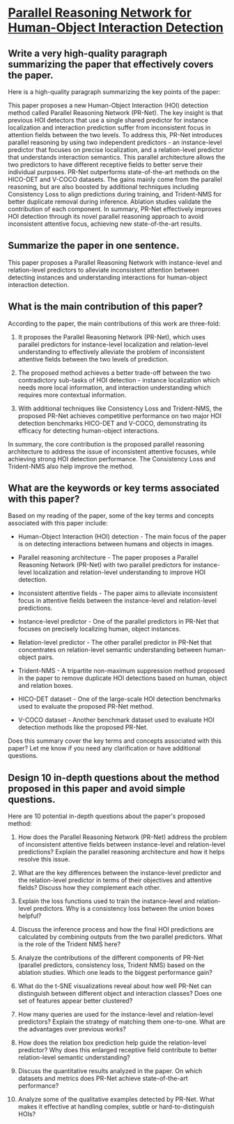 # [Parallel Reasoning Network for Human-Object Interaction Detection](https://arxiv.org/abs/2301.03510)

## Write a very high-quality paragraph summarizing the paper that effectively covers the paper.

 Here is a high-quality paragraph summarizing the key points of the paper:

This paper proposes a new Human-Object Interaction (HOI) detection method called Parallel Reasoning Network (PR-Net). The key insight is that previous HOI detectors that use a single shared predictor for instance localization and interaction prediction suffer from inconsistent focus in attention fields between the two levels. To address this, PR-Net introduces parallel reasoning by using two independent predictors - an instance-level predictor that focuses on precise localization, and a relation-level predictor that understands interaction semantics. This parallel architecture allows the two predictors to have different receptive fields to better serve their individual purposes. PR-Net outperforms state-of-the-art methods on the HICO-DET and V-COCO datasets. The gains mainly come from the parallel reasoning, but are also boosted by additional techniques including Consistency Loss to align predictions during training, and Trident-NMS for better duplicate removal during inference. Ablation studies validate the contribution of each component. In summary, PR-Net effectively improves HOI detection through its novel parallel reasoning approach to avoid inconsistent attentive focus, achieving new state-of-the-art results.


## Summarize the paper in one sentence.

 This paper proposes a Parallel Reasoning Network with instance-level and relation-level predictors to alleviate inconsistent attention between detecting instances and understanding interactions for human-object interaction detection.


## What is the main contribution of this paper?

 According to the paper, the main contributions of this work are three-fold:

1) It proposes the Parallel Reasoning Network (PR-Net), which uses parallel predictors for instance-level localization and relation-level understanding to effectively alleviate the problem of inconsistent attentive fields between the two levels of prediction.

2) The proposed method achieves a better trade-off between the two contradictory sub-tasks of HOI detection - instance localization which needs more local information, and interaction understanding which requires more contextual information. 

3) With additional techniques like Consistency Loss and Trident-NMS, the proposed PR-Net achieves competitive performance on two major HOI detection benchmarks HICO-DET and V-COCO, demonstrating its efficacy for detecting human-object interactions.

In summary, the core contribution is the proposed parallel reasoning architecture to address the issue of inconsistent attentive focuses, while achieving strong HOI detection performance. The Consistency Loss and Trident-NMS also help improve the method.


## What are the keywords or key terms associated with this paper?

 Based on my reading of the paper, some of the key terms and concepts associated with this paper include:

- Human-Object Interaction (HOI) detection - The main focus of the paper is on detecting interactions between humans and objects in images.

- Parallel reasoning architecture - The paper proposes a Parallel Reasoning Network (PR-Net) with two parallel predictors for instance-level localization and relation-level understanding to improve HOI detection. 

- Inconsistent attentive fields - The paper aims to alleviate inconsistent focus in attentive fields between the instance-level and relation-level predictions.

- Instance-level predictor - One of the parallel predictors in PR-Net that focuses on precisely localizing human, object instances. 

- Relation-level predictor - The other parallel predictor in PR-Net that concentrates on relation-level semantic understanding between human-object pairs.

- Trident-NMS - A tripartite non-maximum suppression method proposed in the paper to remove duplicate HOI detections based on human, object and relation boxes.

- HICO-DET dataset - One of the large-scale HOI detection benchmarks used to evaluate the proposed PR-Net method.

- V-COCO dataset - Another benchmark dataset used to evaluate HOI detection methods like the proposed PR-Net.

Does this summary cover the key terms and concepts associated with this paper? Let me know if you need any clarification or have additional questions.


## Design 10 in-depth questions about the method proposed in this paper and avoid simple questions.

 Here are 10 potential in-depth questions about the paper's proposed method:

1. How does the Parallel Reasoning Network (PR-Net) address the problem of inconsistent attentive fields between instance-level and relation-level predictions? Explain the parallel reasoning architecture and how it helps resolve this issue.

2. What are the key differences between the instance-level predictor and the relation-level predictor in terms of their objectives and attentive fields? Discuss how they complement each other. 

3. Explain the loss functions used to train the instance-level and relation-level predictors. Why is a consistency loss between the union boxes helpful?

4. Discuss the inference process and how the final HOI predictions are calculated by combining outputs from the two parallel predictors. What is the role of the Trident NMS here?

5. Analyze the contributions of the different components of PR-Net (parallel predictors, consistency loss, Trident NMS) based on the ablation studies. Which one leads to the biggest performance gain?

6. What do the t-SNE visualizations reveal about how well PR-Net can distinguish between different object and interaction classes? Does one set of features appear better clustered?

7. How many queries are used for the instance-level and relation-level predictors? Explain the strategy of matching them one-to-one. What are the advantages over previous works?

8. How does the relation box prediction help guide the relation-level predictor? Why does this enlarged receptive field contribute to better relation-level semantic understanding? 

9. Discuss the quantitative results analyzed in the paper. On which datasets and metrics does PR-Net achieve state-of-the-art performance?

10. Analyze some of the qualitative examples detected by PR-Net. What makes it effective at handling complex, subtle or hard-to-distinguish HOIs?
